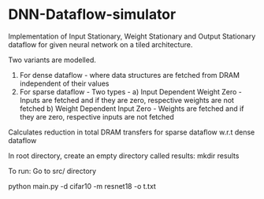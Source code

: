 # DNN-Dataflow-simulator
Implementation of Input Stationary, Weight Stationary and Output Stationary dataflow for given neural network on a tiled architecture.

Two variants are modelled.

1) For dense dataflow - where data structures are fetched from DRAM independent of their values
2) For sparse dataflow -
Two types -
a) Input Dependent Weight Zero - Inputs are fetched and if they are zero, respective weights are not fetched
b) Weight Dependent Input Zero - Weights are fetched and if they are zero, respective inputs are not fetched

Calculates reduction in total DRAM transfers for sparse dataflow w.r.t dense dataflow


In root directory, create an empty directory called results:
mkdir results

To run:
Go to src/ directory

python main.py -d cifar10 -m resnet18 -o t.txt





 
